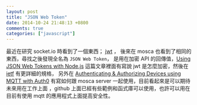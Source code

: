 ```yaml
---
layout: post
title: "JSON Web Token"
date: 2014-10-24 21:48:13 +0800
comments: true
categories: ["javascript"]
---
```



<!-- more -->

最近在研究 socket.io 時看到了一個東西； [jwt] ， 後來在 mosca 也看到了相同的東西，尋找之後發現全名為 `JSON Web Token`，
是用在加密 API 的回傳值，[Using JSON Web Tokens with Node.js] 這篇文章裡面有寫說 jwt 是怎麼加密，然後在 [ietf] 有更詳細的規格，
另外在 [Authenticating & Authorizing Devices using MQTT with Auth0] 有寫如何跟 mosca server 一起使用，目前看起來是可以期待未來用在工作上面
，github 上面已經有些範例和函式庫可以使用，也許可以用在目前有使用 mqtt 的應用程式上面提高安全性。


[jwt]:http://jwt.io/]
[Using JSON Web Tokens with Node.js]:http://www.sitepoint.com/using-json-web-tokens-node-js/
[Authenticating & Authorizing Devices using MQTT with Auth0]:https://docs.auth0.com/scenarios-mqtt
[ietf]:http://tools.ietf.org/html/draft-ietf-oauth-json-web-token-19